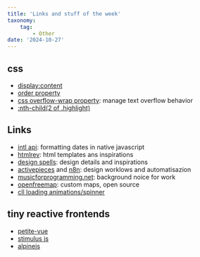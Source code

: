 ```yaml
---
title: 'Links and stuff of the week'
taxonomy:
    tag:
        - Other
date: '2024-10-27'
---
```


## css

- [display:content](https://ishadeed.com/article/display-contents/)
- [order property](https://www.w3schools.com/cssref/css3_pr_order.php)
- [css overflow-wrap property](https://developer.mozilla.org/en-US/docs/Web/CSS/overflow-wrap): manage text overflow behavior
- [:nth-child(2 of .highlight)](https://developer.chrome.com/docs/css-ui/css-nth-child-of-s?hl=de)

## Links

- [intl api](https://rafaelcamargo.com/blog/mastering-date-formatting-using-intl-date-time-format-in-javascript/): formatting dates in native javascript
- [htmlrev](https://htmlrev.com/): html templates ans inspirations
- [design spells](https://www.designspells.com/): design details and inspirations
- [activepieces](https://github.com/activepieces/activepieces) and [n8n](https://n8n.io/): design worklows and automatisazion
- [musicforprogramming.net](https://musicforprogramming.net/sixtysix/): background noice for work
- [openfreemap](https://openfreemap.org/): custom maps, open source
- [cll loading animations/spinner](https://whirl.netlify.app/)

## tiny reactive frontends

- [petite-vue](https://github.com/vuejs/petite-vue)
- [stimulus js](https://stimulus.hotwired.dev/)
- [alpinejs](https://alpinejs.dev/)